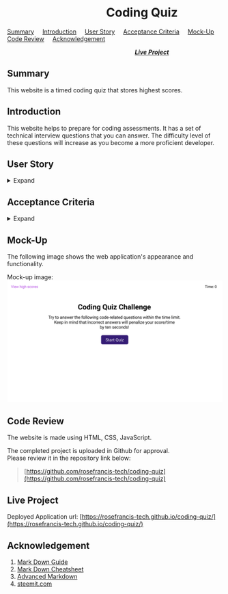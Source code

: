 # &nbsp; &nbsp; &nbsp; &nbsp; &nbsp; &nbsp; &nbsp; &nbsp; &nbsp; &nbsp; &nbsp; &nbsp; &nbsp; &nbsp; &nbsp; &nbsp; &nbsp; &nbsp;Coding Quiz  

[Summary](#Summary) &nbsp; &nbsp; [Introduction](#Introduction) &nbsp; &nbsp; [User Story](#User-Story) &nbsp; &nbsp; [Acceptance Criteria](#Acceptance-Criteria) &nbsp; &nbsp; [Mock-Up](#Mock-up) &nbsp; &nbsp; [Code Review](#Code-Review) &nbsp; &nbsp; [Acknowledgement](#Acknowledgement)  

 &nbsp; &nbsp; &nbsp; &nbsp; &nbsp; &nbsp; &nbsp; &nbsp; &nbsp; &nbsp; &nbsp; &nbsp; &nbsp; &nbsp; &nbsp; &nbsp; &nbsp; &nbsp; &nbsp; &nbsp;  &nbsp; &nbsp; &nbsp; &nbsp; &nbsp; &nbsp; &nbsp; &nbsp; &nbsp; &nbsp; &nbsp; &nbsp; &nbsp; &nbsp; &nbsp; &nbsp; &nbsp; &nbsp; [***Live Project***](#Live-Project)

## Summary 
This website is a timed coding quiz that stores highest scores.

## Introduction
This website helps to prepare for coding assessments. It has a set of technical interview questions that you can answer. The difficulty level of these questions will increase as you become a more proficient developer.

## User Story
<details>
<summary>Expand</summary>  

    AS A coding boot camp student
    I WANT to take a timed quiz on JavaScript fundamentals that stores high scores
    SO THAT I can gauge my progress compared to my peers 
</details>

## Acceptance Criteria
<details>
<summary>Expand</summary>

    GIVEN I am taking a code quiz
    WHEN I click the start button
    THEN a timer starts and I am presented with a question
    WHEN I answer a question
    THEN I am presented with another question
    WHEN I answer a question incorrectly
    THEN time is subtracted from the clock
    WHEN all questions are answered or the timer reaches 0
    THEN the game is over
    WHEN the game is over
    THEN I can save my initials and score
</details>

## Mock-Up
The following image shows the web application's appearance and functionality.

Mock-up image: ![Mock-up image](/assets/images/mock-up.gif "Mock-up image")

## Code Review

The website is made using HTML, CSS, JavaScript.
    
The completed project is uploaded in Github for approval.  
Please review it in the repository link below:  
> [https://github.com/rosefrancis-tech/coding-quiz](https://github.com/rosefrancis-tech/coding-quiz)

## Live Project
Deployed Application url: [https://rosefrancis-tech.github.io/coding-quiz/](https://rosefrancis-tech.github.io/coding-quiz/)

## Acknowledgement
1. [Mark Down Guide](https://www.markdownguide.org "markdownorg.com")
2. [Mark Down Cheatsheet](https://github.com/adam-p/markdown-here/wiki/Markdown-Cheatsheet "Github")
3. [Advanced Markdown](https://github.com/DavidWells/advanced-markdown/blob/master/README.md "Github")
4. [steemit.com](https://steemit.com/markdown/@jamesanto/how-to-add-multiple-spaces-between-texts-in-markdown)
